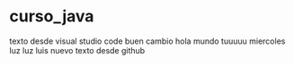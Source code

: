# curso_java
texto desde visual studio code
buen cambio
hola mundo
tuuuuu
miercoles
luz luz
luis
nuevo texto desde github

